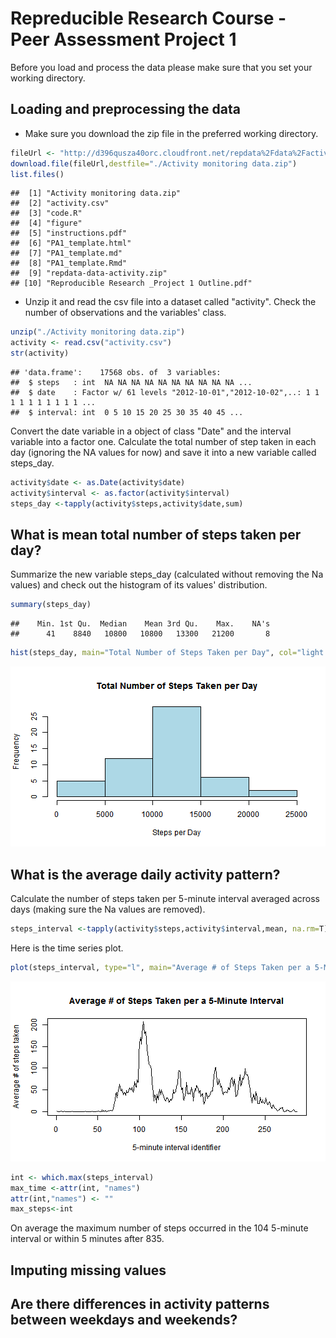 Repreducible Research Course - Peer Assessment Project 1
========================================================

Before you load and process the data please make sure that you set your working directory. 

## Loading and preprocessing the data

- Make sure you download the zip file in the preferred working directory.


```r
fileUrl <- "http://d396qusza40orc.cloudfront.net/repdata%2Fdata%2Factivity.zip"
download.file(fileUrl,destfile="./Activity monitoring data.zip") 
list.files()
```

```
##  [1] "Activity monitoring data.zip"                
##  [2] "activity.csv"                                
##  [3] "code.R"                                      
##  [4] "figure"                                      
##  [5] "instructions.pdf"                            
##  [6] "PA1_template.html"                           
##  [7] "PA1_template.md"                             
##  [8] "PA1_template.Rmd"                            
##  [9] "repdata-data-activity.zip"                   
## [10] "Reproducible Research _Project 1 Outline.pdf"
```

- Unzip it and read the csv file into a dataset called "activity". Check the number of observations and the variables' class.


```r
unzip("./Activity monitoring data.zip")
activity <- read.csv("activity.csv")
str(activity)
```

```
## 'data.frame':	17568 obs. of  3 variables:
##  $ steps   : int  NA NA NA NA NA NA NA NA NA NA ...
##  $ date    : Factor w/ 61 levels "2012-10-01","2012-10-02",..: 1 1 1 1 1 1 1 1 1 1 ...
##  $ interval: int  0 5 10 15 20 25 30 35 40 45 ...
```

Convert the date variable in a object of class "Date" and the interval variable into a factor one. Calculate the total number of step taken in each day (ignoring the NA values for now) and save it into a new variable called steps_day.


```r
activity$date <- as.Date(activity$date)
activity$interval <- as.factor(activity$interval)
steps_day <-tapply(activity$steps,activity$date,sum)
```

## What is mean total number of steps taken per day?

Summarize the new variable steps_day (calculated without removing the Na values) and check out the histogram of its values' distribution.


```r
summary(steps_day)
```

```
##    Min. 1st Qu.  Median    Mean 3rd Qu.    Max.    NA's 
##      41    8840   10800   10800   13300   21200       8
```

```r
hist(steps_day, main="Total Number of Steps Taken per Day", col="light blue", xlab="Steps per Day")
```

![plot of chunk totaldailysteps](figure/totaldailysteps.png) 

## What is the average daily activity pattern?

Calculate the number of steps taken per 5-minute interval averaged across days (making sure the Na values are removed).


```r
steps_interval <-tapply(activity$steps,activity$interval,mean, na.rm=T)
```

Here is the time series plot.

```r
plot(steps_interval, type="l", main="Average # of Steps Taken per a 5-Minute Interval", xlab="5-minute interval identifier", ylab="Average # of steps taken")
```

![plot of chunk timeseries](figure/timeseries.png) 


```r
int <- which.max(steps_interval)
max_time <-attr(int, "names")
attr(int,"names") <- ""
max_steps<-int
```

On average the maximum number of steps occurred in the 104 5-minute interval or within 5 minutes after 835.

## Imputing missing values



## Are there differences in activity patterns between weekdays and weekends?
